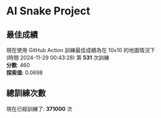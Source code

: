 
# AI Snake Project

## **最佳成績**
現在使用 GitHub Action 訓練最佳成績為在 10x10 的地圖情況下  
(時間 2024-11-29 00:43:28) 第 **531** 次訓練  
**分數**: 460  
**探索值**: 0.0698

## 總訓練次數
現在已經訓練了: **371000** 次
